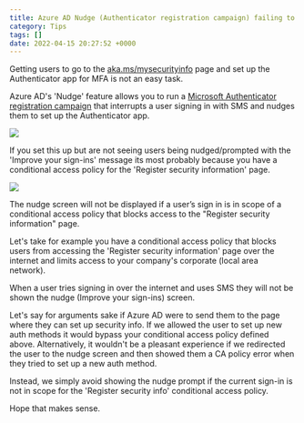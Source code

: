 ```yaml
---
title: Azure AD Nudge (Authenticator registration campaign) failing to prompt users
category: Tips
tags: []
date: 2022-04-15 20:27:52 +0000
---
```

Getting users to go to the [aka.ms/mysecurityinfo]() page and set up the Authenticator app for MFA is not an easy task.

Azure AD's 'Nudge' feature allows you to run a [Microsoft Authenticator registration campaign](https://docs.microsoft.com/en-us/azure/active-directory/authentication/how-to-mfa-registration-campaign) that interrupts a user signing in with SMS and nudges them to set up the Authenticator app.

![](https://merill.net/images/uploads/improveyoursignin.png)

If you set this up but are not seeing users being nudged/prompted with the 'Improve your sign-ins' message its most probably because you have a conditional access policy for the 'Register security information' page.

![](https://merill.net/images/uploads/securityinfo.png)

The nudge screen will not be displayed if a user’s sign in is in scope of a conditional access policy that blocks access to the "Register security information" page.

Let's take for example you have a conditional access policy that blocks users from accessing the 'Register security information' page over the internet and limits access to your company's corporate (local area network).

When a user tries signing in over the internet and uses SMS they will not be shown the nudge (Improve your sign-ins) screen. 

Let's say for arguments sake if Azure AD were to send them to the page where they can set up security info. If we allowed the user to set up new auth methods it would bypass your conditional access policy defined above. Alternatively, it wouldn't be a pleasant experience if we redirected the user to the nudge screen and then showed them a CA policy error when they tried to set up a new auth method.

Instead, we simply avoid showing the nudge prompt if the current sign-in is not in scope for the 'Register security info' conditional access policy.

Hope that makes sense.